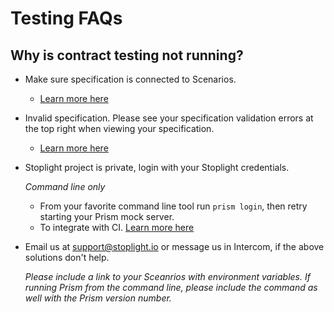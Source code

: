 # Testing FAQs

## Why is contract testing not running?

- Make sure specification is connected to Scenarios.
  - [Learn more here](/testing/leveraging-openapi/contract-testing)

- Invalid specification. Please see your specification validation errors at the top right when viewing your specification.
  - [Learn more here](/modeling/modeling-with-openapi/validating-your-api-spec)

- Stoplight project is private, login with your Stoplight credentials.

  *Command line only*

  - From your favorite command line tool run `prism login`, then retry starting your Prism mock server.
  - To integrate with CI. [Learn more here](/testing/continuous-integration/overview)

- Email us at [support@stoplight.io](mailto:support@stoplight.io) or message us in Intercom, if the above solutions don't help.

  *Please include a link to your Sceanrios with environment variables. If running Prism from the command line, please include the command as well with the Prism version number.*